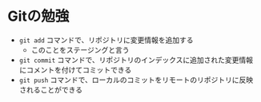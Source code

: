 # Gitの勉強

- `git add` コマンドで、リポジトリに変更情報を追加する
	- このことをステージングと言う
- `git commit` コマンドで、リポジトリのインデックスに追加された変更情報にコメントを付けてコミットできる
- `git push` コマンドで、ローカルのコミットをリモートのリポジトリに反映されることができる
